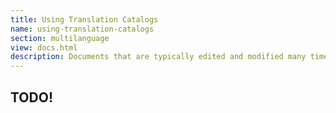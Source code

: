 ```yaml
---
title: Using Translation Catalogs
name: using-translation-catalogs
section: multilanguage
view: docs.html
description: Documents that are typically edited and modified many times during their life-cycle should better be translated in manageable chunks using a sophisticated translation workflow with a professional toolset.
---
```

## TODO!

